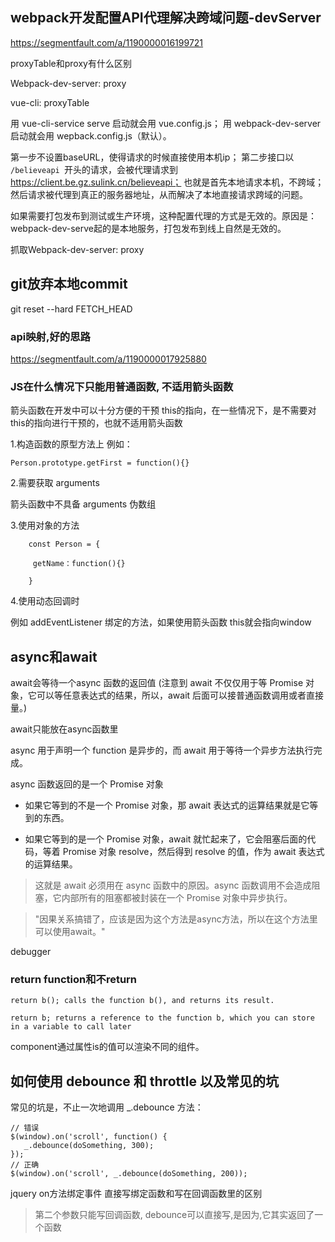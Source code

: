 ## webpack开发配置API代理解决跨域问题-devServer


https://segmentfault.com/a/1190000016199721

proxyTable和proxy有什么区别


Webpack-dev-server: proxy

vue-cli: proxyTable

用 vue-cli-service serve 启动就会用 vue.config.js；
用 webpack-dev-server 启动就会用 wepback.config.js（默认）。


第一步不设置baseURL，使得请求的时候直接使用本机ip；
第二步接口以 `/believeapi `开头的请求，会被代理请求到 https://client.be.gz.sulink.cn/believeapi；
也就是首先本地请求本机，不跨域；然后请求被代理到真正的服务器地址，从而解决了本地直接请求跨域的问题。

如果需要打包发布到测试或生产环境，这种配置代理的方式是无效的。原因是：webpack-dev-serve起的是本地服务，打包发布到线上自然是无效的。


抓取Webpack-dev-server: proxy


## git放弃本地commit

git reset --hard FETCH_HEAD



### api映射,好的思路

https://segmentfault.com/a/1190000017925880

### JS在什么情况下只能用普通函数, 不适用箭头函数

箭头函数在开发中可以十分方便的干预 this的指向，在一些情况下，是不需要对this的指向进行干预的，也就不适用箭头函数

1.构造函数的原型方法上
例如：

	Person.prototype.getFirst = function(){}

2.需要获取 arguments 

箭头函数中不具备 arguments 伪数组

3.使用对象的方法

		const Person = {

		 getName：function(){}

		}

4.使用动态回调时

例如 addEventListener 绑定的方法，如果使用箭头函数 this就会指向window



## async和await

await会等待一个async 函数的返回值 (注意到 await 不仅仅用于等 Promise 对象，它可以等任意表达式的结果，所以，await 后面可以接普通函数调用或者直接量。)

await只能放在async函数里

async 用于声明一个 function 是异步的，而 await 用于等待一个异步方法执行完成。

async 函数返回的是一个 Promise 对象


- 如果它等到的不是一个 Promise 对象，那 await 表达式的运算结果就是它等到的东西。

- 如果它等到的是一个 Promise 对象，await 就忙起来了，它会阻塞后面的代码，等着 Promise 对象 resolve，然后得到 resolve 的值，作为 await 表达式的运算结果。

> 这就是 await 必须用在 async 函数中的原因。async 函数调用不会造成阻塞，它内部所有的阻塞都被封装在一个 Promise 对象中异步执行。

> "因果关系搞错了，应该是因为这个方法是async方法，所以在这个方法里可以使用await。"


debugger

### return function和不return

```
return b(); calls the function b(), and returns its result.

return b; returns a reference to the function b, which you can store in a variable to call later

```

component通过属性is的值可以渲染不同的组件。



## 如何使用 debounce 和 throttle 以及常见的坑

常见的坑是，不止一次地调用 _.debounce 方法：

```
// 错误
$(window).on('scroll', function() {
   _.debounce(doSomething, 300); 
});
// 正确
$(window).on('scroll', _.debounce(doSomething, 200));

```

jquery on方法绑定事件 直接写绑定函数和写在回调函数里的区别

> 第二个参数只能写回调函数, debounce可以直接写,是因为,它其实返回了一个函数
